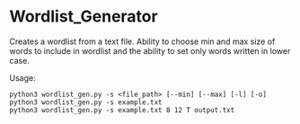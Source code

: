 # Wordlist_Generator
Creates a wordlist from a text file. Ability to choose min and max size of words to include in wordlist and the ability to set only words written in lower case.

Usage:

```
python3 wordlist_gen.py -s <file_path> [--min] [--max] [-l] [-o]
python3 wordlist_gen.py -s example.txt
python3 wordlist_gen.py -s example.txt 8 12 T output.txt
```
